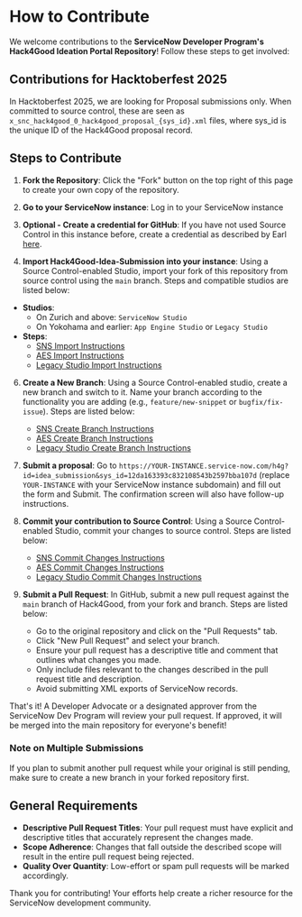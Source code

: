 # How to Contribute

We welcome contributions to the **ServiceNow Developer Program's Hack4Good Ideation Portal Repository**! Follow these steps to get involved:

## Contributions for Hacktoberfest 2025
In Hacktoberfest 2025, we are looking for Proposal submissions only. When committed to source control, these are seen as `x_snc_hack4good_0_hack4good_proposal_{sys_id}.xml` files, where sys_id is the unique ID of the Hack4Good proposal record.

## Steps to Contribute

1. **Fork the Repository**: Click the "Fork" button on the top right of this page to create your own copy of the repository.

2. **Go to your ServiceNow instance**: Log in to your ServiceNow instance

3. **Optional - Create a credential for GitHub**: If you have not used Source Control in this instance before, create a credential as described by Earl [here](https://www.servicenow.com/community/developer-advocate-blog/source-control-in-servicenow-studio-complete-walkthrough/ba-p/3356303#create-a-credential-in-servicenow).

4. **Import Hack4Good-Idea-Submission into your instance**: Using a Source Control-enabled Studio, import your fork of this repository from source control using the `main` branch. Steps and compatible studios are listed below:
  - **Studios**:
    - On Zurich and above: `ServiceNow Studio`
    - On Yokohama and earlier: `App Engine Studio` or `Legacy Studio`
  - **Steps**:
    - [SNS Import Instructions](http://servicenow.com/docs/bundle/zurich-application-development/page/build/servicenow-studio/task/sns-sc-import-app-source-control.html)
    - [AES Import Instructions](http://servicenow.com/docs/bundle/yokohama-application-development/page/build/app-engine-studio/task/source-control-import.html)
    - [Legacy Studio Import Instructions](https://www.servicenow.com/docs/bundle/yokohama-application-development/page/build/applications/task/t_ImportAppFromSourceControl.html)

6. **Create a New Branch**: Using a Source Control-enabled studio, create a new branch and switch to it. Name your branch according to the functionality you are adding (e.g., `feature/new-snippet` or `bugfix/fix-issue`). Steps are listed below:
   - [SNS Create Branch Instructions](https://www.servicenow.com/docs/bundle/zurich-application-development/page/build/servicenow-studio/concept/sns-sc-create-versions-branches-git.html#title_sns-sc-create-repo-branch)
   - [AES Create Branch Instructions](https://www.servicenow.com/docs/bundle/yokohama-application-development/page/build/app-engine-studio/concept/create-versions-branches-git.html#title_source-control-create-branch)
   - [Legacy Studio Create Branch Instructions](https://www.servicenow.com/docs/bundle/yokohama-application-development/page/build/applications/task/t_CreateBranch.html)

7. **Submit a proposal**: Go to `https://YOUR-INSTANCE.service-now.com/h4g?id=idea_submission&sys_id=12da163393c832108543b2597bba107d` (replace `YOUR-INSTANCE` with your ServiceNow instance subdomain) and fill out the form and Submit. The confirmation screen will also have follow-up instructions.

8. **Commit your contribution to Source Control**: Using a Source Control-enabled Studio, commit your changes to source control. Steps are listed below:
   - [SNS Commit Changes Instructions](https://www.servicenow.com/docs/bundle/zurich-application-development/page/build/servicenow-studio/task/sns-sc-commit-changes-to-repository.html)
   - [AES Commit Changes Instructions](https://www.servicenow.com/docs/bundle/yokohama-application-development/page/build/app-engine-studio/task/source-control-commit-changes.html)
   - [Legacy Studio Commit Changes Instructions](https://www.servicenow.com/docs/bundle/yokohama-application-development/page/build/applications/task/t_CommitChanges.html)

9. **Submit a Pull Request**: In GitHub, submit a new pull request against the `main` branch of Hack4Good, from your fork and branch. Steps are listed below:
   - Go to the original repository and click on the "Pull Requests" tab.
   - Click "New Pull Request" and select your branch.
   - Ensure your pull request has a descriptive title and comment that outlines what changes you made.
   - Only include files relevant to the changes described in the pull request title and description.
   - Avoid submitting XML exports of ServiceNow records.

That's it! A Developer Advocate or a designated approver from the ServiceNow Dev Program will review your pull request. If approved, it will be merged into the main repository for everyone's benefit!

### Note on Multiple Submissions
If you plan to submit another pull request while your original is still pending, make sure to create a new branch in your forked repository first.

## General Requirements

- **Descriptive Pull Request Titles**: Your pull request must have explicit and descriptive titles that accurately represent the changes made.
- **Scope Adherence**: Changes that fall outside the described scope will result in the entire pull request being rejected.
- **Quality Over Quantity**: Low-effort or spam pull requests will be marked accordingly.


Thank you for contributing! Your efforts help create a richer resource for the ServiceNow development community.
